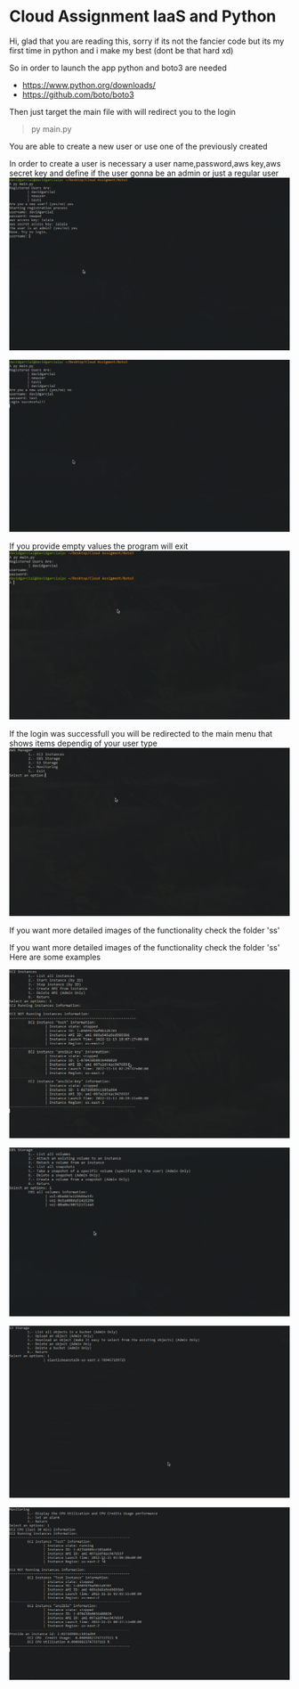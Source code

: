 # Cloud Assignment IaaS and Python 

Hi, glad that you are reading this, sorry if its not the fancier code 
but its my first time in python and i make my best (dont be that hard xd)

So in order to launch the app python and boto3 are needed
* https://www.python.org/downloads/
* https://github.com/boto/boto3

Then just target the main file with will redirect you to the login
> py main.py

You are able to create a new user or use one of the previously created

In order to create a user is necessary a user name,password,aws key,aws secret key and define if the user gonna be an admin or just a regular user
![User Registration](./ss/login/login%20user%20registration.png)

![Login](./ss/login/login_successful.png)

If you provide empty values the program will exit
![Exit](./ss/login/login_empty_values.png)

If the login was successfull you will be redirected to the main menu that shows items dependig of your user type
![Main Menu](./ss/login/main_menu.png)

If you want more detailed images of the functionality check the folder 'ss'

If you want more detailed images of the functionality check the folder 'ss'
Here are some examples

![EC2 Menu](./ss/ec2/ec2_list.png)

![EBS Menu](./ss/ebs/ebs_list_volumes.png)

![S3 Menu](./ss/s3/s3_list_objects.png)

![Monito Menu](./ss/monitor/cpu_utilization_credits.png)
